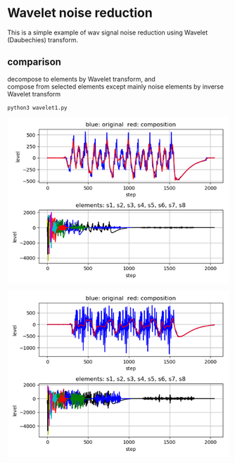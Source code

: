 # Wavelet noise reduction    

This is a simple example of wav signal noise reduction using  Wavelet (Daubechies) transform.  


## comparison  
decompose to elements by Wavelet transform, and  
compose from selected elements except mainly noise elements by inverse Wavelet transform 

```
python3 wavelet1.py   
```

![example1](samplewav1.png)  

![example2](samplewav2.png)  



